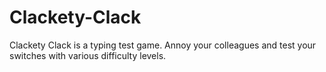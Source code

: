 # Clackety-Clack
Clackety Clack is a typing test game. Annoy your colleagues and test your switches with various difficulty levels.
